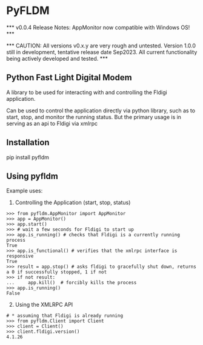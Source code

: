 # PyFLDM

*** v0.0.4 Release Notes: AppMonitor now compatible with Windows OS! ***

*** CAUTION: All versions v0.x.y are very rough and untested. Version 1.0.0 still in development, tentative release date Sep2023. All current functionality being actively developed and tested. ***

## Python Fast Light Digital Modem
A library to be used for interacting with and controlling the Fldigi application. 

Can be used to control the application directly via python library, such as to start, stop, and monitor the running status. But the primary usage is in serving as an api to Fldigi via xmlrpc

## Installation
pip install pyfldm

## Using pyfldm

Example uses:
1. Controlling the Application (start, stop, status)
```
>>> from pyfldm.AppMonitor import AppMonitor
>>> app = AppMonitor()
>>> app.start()
>>> # wait a few seconds for Fldigi to start up
>>> app.is_running() # checks that Fldigi is a currently running process
True
>>> app.is_functional() # verifies that the xmlrpc interface is responsive
True
>>> result = app.stop() # asks fldigi to gracefully shut down, returns a 0 if successfully stopped, 1 if not
>>> if not result:
...     app.kill()  # forcibly kills the process
>>> app.is_running()
False

```

2. Using the XMLRPC API
```
# * assuming that Fldigi is already running
>>> from pyfldm.Client import Client
>>> client = Client()
>>> client.fldigi.version()
4.1.26

```